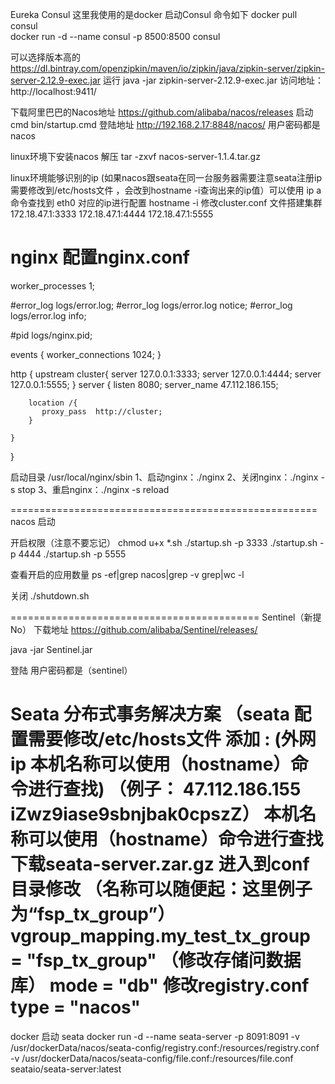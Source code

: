 
Eureka 
Consul 
这里我使用的是docker 启动Consul  命令如下
 docker pull  consul  
 docker run -d --name consul  -p 8500:8500  consul
 
 
 
 可以选择版本高的
 https://dl.bintray.com/openzipkin/maven/io/zipkin/java/zipkin-server/zipkin-server-2.12.9-exec.jar
 运行  java -jar  zipkin-server-2.12.9-exec.jar 
 访问地址：  http://localhost:9411/
 
 下载阿里巴巴的Nacos地址
https://github.com/alibaba/nacos/releases
启动 cmd  bin/startup.cmd
登陆地址 http://192.168.2.17:8848/nacos/
用户密码都是  nacos

linux环境下安装nacos
解压
tar -zxvf  nacos-server-1.1.4.tar.gz 

linux环境能够识别的ip  (如果nacos跟seata在同一台服务器需要注意seata注册ip需要修改到/etc/hosts文件  ，会改到hostname -i查询出来的ip值）可以使用  ip  a    命令查找到 eth0   对应的ip进行配置
hostname -i 
修改cluster.conf 文件搭建集群
172.18.47.1:3333
172.18.47.1:4444
172.18.47.1:5555


nginx  配置nginx.conf
=====================================================
worker_processes  1;

#error_log  logs/error.log;
#error_log  logs/error.log  notice;
#error_log  logs/error.log  info;

#pid        logs/nginx.pid;


events {
    worker_connections  1024;
}

http {
	upstream cluster{
	    server 127.0.0.1:3333;
		server 127.0.0.1:4444;
		server 127.0.0.1:5555;
	}
   server {
        listen       8080;
        server_name  47.112.186.155;

		location /{
           proxy_pass  http://cluster;
        }
  
    }

 }
 
 启动目录  /usr/local/nginx/sbin
 1、启动nginx：./nginx 
 2、关闭nginx：./nginx -s stop
 3、重启nginx：./nginx -s reload

 
    
   
=====================================================
nacos 启动
  
  开启权限（注意不要忘记）
  chmod u+x *.sh
./startup.sh -p 3333
./startup.sh -p 4444
./startup.sh -p 5555

查看开启的应用数量
ps -ef|grep nacos|grep -v grep|wc -l

关闭
./shutdown.sh

===========================================
Sentinel（新提No）
下载地址
https://github.com/alibaba/Sentinel/releases/

java -jar Sentinel.jar  

登陆  用户密码都是（sentinel）





Seata 分布式事务解决方案    （seata 配置需要修改/etc/hosts文件  添加 : (外网ip  本机名称可以使用（hostname）命令进行查找)  （例子： 47.112.186.155  iZwz9iase9sbnjbak0cpszZ） 本机名称可以使用（hostname）命令进行查找
下载seata-server.zar.gz
进入到conf目录修改
 （名称可以随便起：这里例子为“fsp_tx_group”）
 vgroup_mapping.my_test_tx_group = "fsp_tx_group"
 （修改存储问数据库）
  mode = "db"
修改registry.conf
type = "nacos"
===============================================
docker 启动 seata
 docker run -d  --name seata-server -p 8091:8091 -v /usr/dockerData/nacos/seata-config/registry.conf:/resources/registry.conf  -v  /usr/dockerData/nacos/seata-config/file.conf:/resources/file.conf  seataio/seata-server:latest

